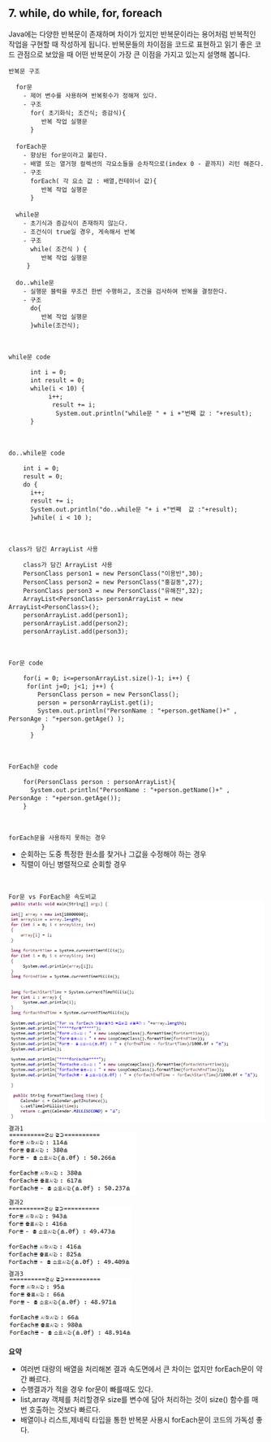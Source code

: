## 7. while, do while, for, foreach
  Java에는 다양한 반복문이 존재하며 차이가 있지만 반복문이라는 용어처럼 반복적인 작업을 구현할 때 작성하게 됩니다.
  반복문들의 차이점을 코드로 표현하고 읽기 좋은 코드 관점으로 보았을 때 어떤 반복문이 가장 큰 이점을 가지고 있는지 설명해 봅니다.

`반복문 구조`
```
  for문
    - 제어 변수를 사용하며 반복횟수가 정해져 있다.
    - 구조
      for( 초기화식; 조건식; 증감식){
         반복 작업 실행문
      }

  forEach문
    - 향상된 for문이라고 불린다.
    - 배열 또는 열거형 컬렉션의 각요소들을 순차적으로(index 0 - 끝까지) 리턴 해준다.
    - 구조
      forEach( 각 요소 값 : 배열,컨테이너 값){
         반복 작업 실행문
      }

  while문
    - 초기식과 증감식이 존재하지 않는다.
    - 조건식이 true일 경우, 게속해서 반복
    - 구조
      while( 조건식 ) {
         반복 작업 실행문
     }

  do..while문
    - 실행문 블럭을 무조건 한번 수행하고, 조건을 검사하여 반복을 결정한다.
    - 구조
      do{
         반복 작업 실행문
      }while(조건식);

```
<br>

`while문 code`
```
      int i = 0;
      int result = 0;
      while(i < 10) {
    	   i++;
    	    result += i;
    	     System.out.println("while문 " + i +"번째 값 : "+result);
      }
```
<br>

`do..while문 code`
```
    int i = 0;
    result = 0;
    do {
      i++;
      result += i;
      System.out.println("do..while문 "+ i +"번째  값 :"+result);
      }while( i < 10 );
```
<br>

`class가 담긴 ArrayList 사용`
```
    class가 담긴 ArrayList 사용
    PersonClass person1 = new PersonClass("이용빈",30);
    PersonClass person2 = new PersonClass("홍길동",27);
    PersonClass person3 = new PersonClass("유해진",32);
    ArrayList<PersonClass> personArrayList = new ArrayList<PersonClass>();
    personArrayList.add(person1);
    personArrayList.add(person2);
    personArrayList.add(person3);
```
<br>

`For문 code`
```
    for(i = 0; i<=personArrayList.size()-1; i++) {
  	 for(int j=0; j<1; j++) {
  		PersonClass person = new PersonClass();
  		person = personArrayList.get(i);
  		System.out.println("PersonName : "+person.getName()+" , PersonAge : "+person.getAge() );
      	 }
      }    
```
<br>

`ForEach문 code`
```
    for(PersonClass person : personArrayList){
      System.out.println("PersonName : "+person.getName()+" , PersonAge : "+person.getAge());
    }
```
<br>

`forEach문을 사용하지 못하는 경우`
  + 순회하는 도중 특정한 원소를 찾거나 그값을 수정해야 하는 경우
  + 직렬이 아닌 병렬적으로 순회할 경우
  <br>

`For문 vs ForEach문 속도비교`
  <img src="../pictures/7/LoopComparision1.PNG">
`결과1`
  <br>
  <img src="../pictures/7/Loop1.PNG">
  <br>
`결과2`
  <br>
  <img src="../pictures/7/Loop2.PNG">
  <br>
`결과3`
  <br>
  <img src="../pictures/7/Loop3.PNG">
  <br>

**요약**
  + 여러번 대량의 배열을 처리해본 결과 속도면에서 큰 차이는 없지만 forEach문이 약간 빠르다.
  + 수행결과가 적을 경우 for문이 빠를때도 있다.
  + list,array 객체를 처리할경우 size를 변수에 담아 처리하는 것이 size() 함수를 매번 호출하는 것보다 빠르다.
  + 배열이나 리스트,제네릭 타입을 통한 반복문 사용시 forEach문이 코드의 가독성 좋다.

